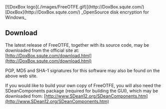 

<meta content="text/html; charset=iso-8859-1" http-equiv="Content-Type">
<meta name="keywords" content="disk encryption, security, transparent, AES, OTFE, plausible deniability, virtual drive, Linux, MS Windows, portable, USB drive, partition">
<meta name="description" content="DoxBox: An OpenSource 'on-the-fly' transparent disk encryption program for PCs. Using this software, you can create one or more &quot;virtual disks&quot; on your PC - anything written to these disks is automatically, and securely, encrypted before being stored on your computers hard drive.">

<meta name="author" content="Sarah Dean">
<meta name="copyright" content="Copyright 2004, 2005, 2006, 2007, 2008 Sarah Dean">
<meta name="ROBOTS" content="ALL">

<TITLE>Download</TITLE>

<link href="./styles_common.css" rel="stylesheet" type="text/css">

<link rev="made" href="mailto:sdean12@sdean12.org">
<link rel="shortcut icon" href="./images/favicon.ico" type="image/x-icon">

<SPAN CLASS="master_link">
[![DoxBox logo](./images/FreeOTFE.gif)](http://DoxBox.squte.com/)
[DoxBox](http://DoxBox.squte.com/)
</SPAN>
<SPAN CLASS="master_title">
_OpenSource disk encryption for Windows_
</SPAN>

      
            
## Download
The latest release of FreeOTFE, together with its source code, may be
downloaded from the official site at: [http://DoxBox.squte.com/download.html](http://DoxBox.squte.com/download.html)

PGP, MD5 and SHA-1 signatures for this software may also be found on
the above web site.

</p>

If you would like to build your own copy of FreeOTFE, you will also
need the SDeanComponents package (required for building the
GUI), which
may be downloaded from: [http://www.SDean12.org/SDeanComponents.htm](http://www.SDean12.org/SDeanComponents.htm)



